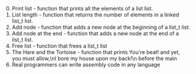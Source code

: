 0. Print list - function that prints all the elements of a list list.
1. List length - function that returns the number of elements in a linked list_t list.
2. Add node -  function that adds a new node at the beginning of a list_t list.
3. Add node at the end -  function that adds a new node at the end of a list_t list.
4. Free list -  function that frees a list_t list
5. The Hare and the Tortoise - function that prints You're beat! and yet, you must allow,\nI bore my house upon my back!\n before the main
6. Real programmers can write assembly code in any language
